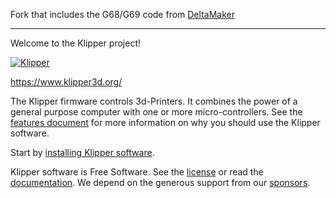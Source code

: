 Fork that includes the G68/G69 code from [DeltaMaker](https://github.com/Klipper3d/klipper/compare/master...DeltaMaker:klipper:master)

---

Welcome to the Klipper project!

[![Klipper](docs/img/klipper-logo-small.png)](https://www.klipper3d.org/)

<https://www.klipper3d.org/>

The Klipper firmware controls 3d-Printers. It combines the power of a
general purpose computer with one or more micro-controllers. See the
[features document](https://www.klipper3d.org/Features.html) for more
information on why you should use the Klipper software.

Start by [installing Klipper software](https://www.klipper3d.org/Installation.html).

Klipper software is Free Software. See the [license](COPYING) or read
the [documentation](https://www.klipper3d.org/Overview.html). We
depend on the generous support from our
[sponsors](https://www.klipper3d.org/Sponsors.html).
